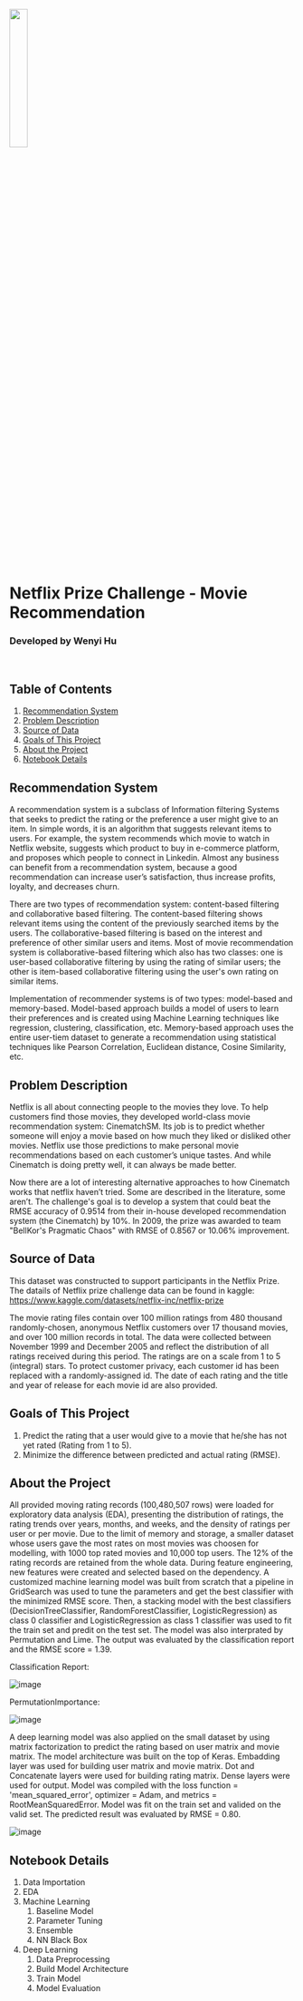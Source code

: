 <br>
<img src="https://cdn.slidesharecdn.com/ss_thumbnails/netflixprize-170320014819-thumbnail-4.jpg?cb=1489978383" width='25%'>
<h1> Netflix Prize Challenge - Movie Recommendation </h1>
<h3> Developed by Wenyi Hu </h3>
<br>

## Table of Contents
1. [Recommendation System](#Recommendation-System)
2. [Problem Description](#Problem-Description)
3. [Source of Data](#Source-of-Data)
4. [Goals of This Project](#Goals-of-This-Project)
5. [About the Project](#About-the-Project)
6. [Notebook Details](#Notebook-Details)

## Recommendation System
A recommendation system is a subclass of Information filtering Systems that seeks to predict the rating or the preference a user might give to an item. In simple words, it is an algorithm that suggests relevant items to users. For example, the system recommends which movie to watch in Netflix website, suggests which product to buy in e-commerce platform, and proposes which people to connect in Linkedin. Almost any business can benefit from a recommendation system, because a good recommendation can increase user’s satisfaction, thus increase profits, loyalty, and decreases churn.

There are two types of recommendation system: content-based filtering and collaborative based filtering. The content-based filtering shows relevant items using the content of the previously searched items by the users. The collaborative-based filtering is based on the interest and preference of other similar users and items. Most of movie recommendation system is collaborative-based filtering which also has two classes: one is user-based collaborative filtering by using the rating of similar users; the other is item-based collaborative filtering using the user's own rating on similar items. 

Implementation of recommender systems is of two types: model-based and memory-based. Model-based approach builds a model of users to learn their preferences and is created using Machine Learning techniques like regression, clustering, classification, etc. Memory-based approach uses the entire user-tiem dataset to generate a recommendation using statistical techniques like Pearson Correlation, Euclidean distance, Cosine Similarity, etc.

## Problem Description
Netflix is all about connecting people to the movies they love. To help customers find those movies, they developed world-class movie recommendation system: CinematchSM. Its job is to predict whether someone will enjoy a movie based on how much they liked or disliked other movies. Netflix use those predictions to make personal movie recommendations based on each customer’s unique tastes. And while Cinematch is doing pretty well, it can always be made better.

Now there are a lot of interesting alternative approaches to how Cinematch works that netflix haven’t tried. Some are described in the literature, some aren’t. The challenge's goal is to develop a system that could beat the RMSE accuracy of 0.9514 from their in-house developed recommendation system (the Cinematch) by 10%. In 2009, the prize was awarded to team "BellKor's Pragmatic Chaos" with RMSE of 0.8567 or 10.06% improvement. 

## Source of Data
This dataset was constructed to support participants in the Netflix Prize. The datails of Netflix prize challenge data can be found in kaggle: https://www.kaggle.com/datasets/netflix-inc/netflix-prize

The movie rating files contain over 100 million ratings from 480 thousand randomly-chosen, anonymous Netflix customers over 17 thousand movies, and over 100 million records in total. The data were collected between November 1999 and December 2005 and reflect the distribution of all ratings received during this period. The ratings are on a scale from 1 to 5 (integral) stars. To protect customer privacy, each customer id has been replaced with a randomly-assigned id. The date of each rating and the title and year of release for each movie id are also provided.

## Goals of This Project
1. Predict the rating that a user would give to a movie that he/she has not yet rated (Rating from 1 to 5).
2. Minimize the difference between predicted and actual rating (RMSE).

## About the Project
All provided moving rating records (100,480,507 rows) were loaded for exploratory data analysis (EDA), presenting the distribution of ratings, the rating trends over years, months, and weeks, and the density of ratings per user or per movie. 
Due to the limit of memory and storage, a smaller dataset whose users gave the most rates on most movies was choosen for modelling, with 1000 top rated movies and 10,000 top users. The 12% of the rating records are retained from the whole data. During feature engineering, new features were created and selected based on the dependency. A customized machine learning model was built from scratch that a pipeline in GridSearch was used to tune the parameters and get the best classifier with the minimized RMSE score. Then, a stacking model with the best classifiers (DecisionTreeClassifier, RandomForestClassifier, LogisticRegression) as class 0 classifier and LogisticRegression as class 1 classifier was used to fit the train set and predit on the test set. The model was also interprated by Permutation and Lime. The output was evaluated by the classification report and the RMSE score = 1.39.

Classification Report:

![image](https://user-images.githubusercontent.com/112957640/191595964-6aac89fe-b0ea-4afd-a759-74b6501ba488.png)

PermutationImportance:

![image](https://user-images.githubusercontent.com/112957640/191596244-1a03ea76-2878-42b1-b000-b0b7ffd33e26.png)

A deep learning model was also applied on the small dataset by using matrix factorization to predict the rating based on user matrix and movie matrix. The model architecture was built on the top of Keras. Embadding layer was used for building user matrix and movie matrix. Dot and Concatenate layers were used for building rating matrix. Dense layers were used for output. Model was compiled with the loss function = 'mean_squared_error', optimizer = Adam, and metrics = RootMeanSquaredError. Model was fit on the train set and valided on the valid set. The predicted result was evaluated by RMSE = 0.80.

![image](https://user-images.githubusercontent.com/112957640/191597383-37f61234-0ed2-4af8-9128-9616fe1b59fb.png)

## Notebook Details
1. Data Importation
2. EDA
3. Machine Learning
    1. Baseline Model
    2. Parameter Tuning
    3. Ensemble
    4. NN Black Box
4. Deep Learning
    1. Data Preprocessing
    2. Build Model Architecture
    3. Train Model
    4. Model Evaluation

